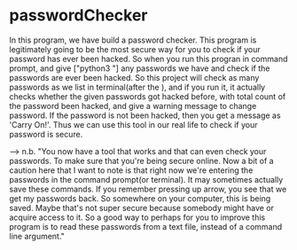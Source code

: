 # passwordChecker

In this program, we have build a password checker. This program is legitimately going to be the most secure way for you to check if your password has ever been hacked. So when you run this progran in command prompt, and give ["python3 <filename> <password1> <password2> <password3>"] any passwords we have and check if the passwords are ever been hacked. So this project will check as many passwords as we list in terminal(after the <filename>), and if you run it, it actually checks whether the given passwords got hacked before, with total count of the password been hacked, and give a warning message to change password. If the password is not been hacked, then you get a message as 'Carry On!'. Thus we can use this tool in our real life to check if your password is secure.


--> n.b. "You now have a tool that works and that can even check your passwords. To make sure that you're being secure online. Now a bit of a caution here that I want to note is that right now we're entering the passwords in the command prompt(or terminal). It may sometimes actually save these commands. If you remember pressing up arrow, you see that we get my passwords back. So somewhere on your computer, this is being saved. Maybe that's not super secure because somebody might have or acquire access to it. So a good way to perhaps for you to improve this program is to read these passwords from a text file, instead of a command line argument."
